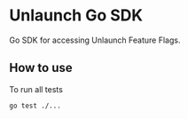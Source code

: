 # Unlaunch Go SDK

Go SDK for accessing Unlaunch Feature Flags.

## How to use

To run all tests

```shell
go test ./...
```